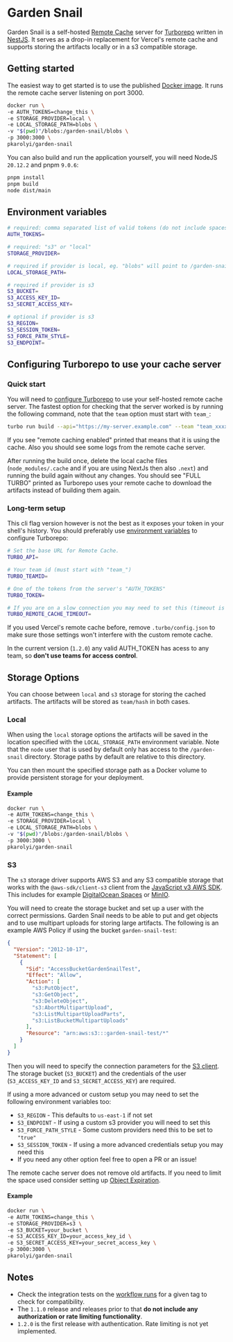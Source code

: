 # Garden Snail

Garden Snail is a self-hosted [Remote Cache](https://turbo.build/repo/docs/core-concepts/remote-caching#self-hosting) server for [Turborepo](https://turbo.build/repo) written in [NestJS](https://nestjs.com/). It serves as a drop-in replacement for Vercel's remote cache and supports storing the artifacts locally or in a s3 compatible storage.

## Getting started

The easiest way to get started is to use the published [Docker image](https://hub.docker.com/r/pkarolyi/garden-snail). It runs the remote cache server listening on port 3000.

```sh
docker run \
-e AUTH_TOKENS=change_this \
-e STORAGE_PROVIDER=local \
-e LOCAL_STORAGE_PATH=blobs \
-v "$(pwd)"/blobs:/garden-snail/blobs \
-p 3000:3000 \
pkarolyi/garden-snail
```

You can also build and run the application yourself, you will need NodeJS `20.12.2` and pnpm `9.0.6`:

```sh
pnpm install
pnpm build
node dist/main
```

## Environment variables

```sh
# required: comma separated list of valid tokens (do not include spaces), eg. "token1,token2,token3"
AUTH_TOKENS=

# required: "s3" or "local"
STORAGE_PROVIDER=

# required if provider is local, eg. "blobs" will point to /garden-snail/blobs in the container
LOCAL_STORAGE_PATH=

# required if provider is s3
S3_BUCKET=
S3_ACCESS_KEY_ID=
S3_SECRET_ACCESS_KEY=

# optional if provider is s3
S3_REGION=
S3_SESSION_TOKEN=
S3_FORCE_PATH_STYLE=
S3_ENDPOINT=
```

## Configuring Turborepo to use your cache server

### Quick start

You will need to [configure Turborepo](https://turbo.build/repo/docs/core-concepts/remote-caching#self-hosting) to use your self-hosted remote cache server. The fastest option for checking that the server worked is by running the following command, note that the `team` option must start with `team_`:

```sh
turbo run build --api="https://my-server.example.com" --team "team_xxxx" --token="a_valid_auth_token"
```

If you see "remote caching enabled" printed that means that it is using the cache. Also you should see some logs from the remote cache server.

After running the build once, delete the local cache files (`node_modules/.cache` and if you are using NextJs then also `.next`) and running the build again without any changes. You should see "FULL TURBO" printed as Turborepo uses your remote cache to download the artifacts instead of building them again.

### Long-term setup

This cli flag version however is not the best as it exposes your token in your shell's history. You should preferably use [environment variables](https://turbo.build/repo/docs/reference/system-variables) to configure Turborepo:

```sh
# Set the base URL for Remote Cache.
TURBO_API=

# Your team id (must start with "team_")
TURBO_TEAMID=

# One of the tokens from the server's "AUTH_TOKENS"
TURBO_TOKEN=

# If you are on a slow connection you may need to set this (timeout is in seconds, defaults to 60)
TURBO_REMOTE_CACHE_TIMEOUT=
```

If you used Vercel's remote cache before, remove `.turbo/config.json` to make sure those settings won't interfere with the custom remote cache.

In the current version (`1.2.0`) any valid AUTH_TOKEN has acess to any team, so **don't use teams for access control**.

## Storage Options

You can choose between `local` and `s3` storage for storing the cached artifacts. The artifacts will be stored as `team/hash` in both cases.

### Local

When using the `local` storage options the artifacts will be saved in the location specified with the `LOCAL_STORAGE_PATH` environment variable. Note that the `node` user that is used by default only has access to the `/garden-snail` directory. Storage paths by default are relative to this directory.

You can then mount the specified storage path as a Docker volume to provide persistent storage for your deployment.

#### Example

```sh
docker run \
-e AUTH_TOKENS=change_this \
-e STORAGE_PROVIDER=local \
-e LOCAL_STORAGE_PATH=blobs \
-v "$(pwd)"/blobs:/garden-snail/blobs \
-p 3000:3000 \
pkarolyi/garden-snail
```

### S3

The `s3` storage driver supports AWS S3 and any S3 compatible storage that works with the `@aws-sdk/client-s3` client from the [JavaScript v3 AWS SDK](https://docs.aws.amazon.com/AWSJavaScriptSDK/v3/latest/introduction/). This includes for example [DigitalOcean Spaces](https://www.digitalocean.com/products/spaces) or [MinIO](https://min.io/).

You will need to create the storage bucket and set up a user with the correct permissions. Garden Snail needs to be able to put and get objects and to use multipart uploads for storing large artifacts. The following is an example AWS Policy if using the bucket `garden-snail-test`:

```json
{
  "Version": "2012-10-17",
  "Statement": [
    {
      "Sid": "AccessBucketGardenSnailTest",
      "Effect": "Allow",
      "Action": [
        "s3:PutObject",
        "s3:GetObject",
        "s3:DeleteObject",
        "s3:AbortMultipartUpload",
        "s3:ListMultipartUploadParts",
        "s3:ListBucketMultipartUploads"
      ],
      "Resource": "arn:aws:s3:::garden-snail-test/*"
    }
  ]
}
```

Then you will need to specify the connection parameters for the [S3 client](https://docs.aws.amazon.com/AWSJavaScriptSDK/v3/latest/Package/-aws-sdk-client-s3/). The storage bucket (`S3_BUCKET`) and the credentials of the user (`S3_ACCESS_KEY_ID` and `S3_SECRET_ACCESS_KEY`) are required.

If using a more advanced or custom setup you may need to set the following environment variables too:

- `S3_REGION` - This defaults to `us-east-1` if not set
- `S3_ENDPOINT` - If using a custom s3 provider you will need to set this
- `S3_FORCE_PATH_STYLE` - Some custom providers need this to be set to `"true"`
- `S3_SESSION_TOKEN` - If using a more advanced credentials setup you may need this
- If you need any other option feel free to open a PR or an issue!

The remote cache server does not remove old artifacts. If you need to limit the space used consider setting up [Object Expiration](https://docs.aws.amazon.com/AmazonS3/latest/userguide/lifecycle-expire-general-considerations.html).

#### Example

```sh
docker run \
-e AUTH_TOKENS=change_this \
-e STORAGE_PROVIDER=s3 \
-e S3_BUCKET=your_bucket \
-e S3_ACCESS_KEY_ID=your_access_key_id \
-e S3_SECRET_ACCESS_KEY=your_secret_access_key \
-p 3000:3000 \
pkarolyi/garden-snail
```

## Notes

- Check the integration tests on the [workflow runs](https://github.com/pkarolyi/garden-snail/actions/) for a given tag to check for compatibility.
- The `1.1.0` release and releases prior to that **do not include any authorization or rate limiting functionality**.
- `1.2.0` is the first release with authentication. Rate limiting is not yet implemented.
